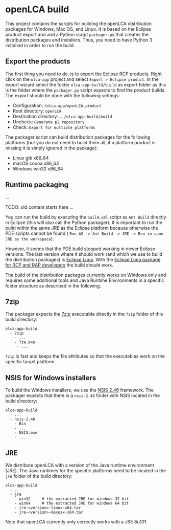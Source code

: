 # openLCA build
This project contains the scripts for building the openLCA distribution packages
for Windows, Mac OS, and Linux. It is based on the Eclipse product export and
and a Python script `packager.py` that creates the distribution packages and
installers. Thus, you need to have Python 3 installed in order to run the build.

## Export the products
The first thing you need to do, is to export the Eclipse RCP products. Right click
on the `olca-app` project and select `Export > Eclipse product`. In the
export wizard select the folder `olca-app-build/build` as export folder as
this is the folder where the `packager.py` script expects to find the product
builds. The export should be done with the following settings:

* Configuration: `/olca-app/openLCA.product`
* Root directory: `openLCA`
* Destination directory: `../olca-app-build/build`
* Uncheck: `Generate p2 repository`
* Check: `Export for multiple platforms`

The packager script can build distribution packages for the following platforms
(but you do not need to build them all, if a platform product is missing it is
simply ignored in the package):

* Linux gtk x86_64
* macOS cocoa x86_64
* Windows win32 x86_64

## Runtime packaging
...


TODO: old content starts here ...

You can run the build by executing the `build.xml`
script as `Ant Build` directly in Eclipse (this will also call the Python
packager). It is important to run the build within the same JRE as the Eclipse
platform because otherwise the PDE scripts cannot be found (
`Run AS -> Ant Build -> JRE -> Run in same JRE as the workspace`).

However, it seems that the PDE build stopped working in newer Eclipse versions.
The last version where it should work (and which we use to build the
distribution packages) is [Eclipse Luna](https://www.eclipse.org/luna/). With
the [Eclipse Luna package for RCP and RAP developers](https://www.eclipse.org/downloads/packages/release/luna/sr2)
the build should work.

The build of the distribution packages currently works on Windows only and
requires some additional tools and Java Runtime Environments in a specific
folder structure as described in the following.

## 7zip
The packager expects the [7zip](http://www.7-zip.org/) executable directly in
the `7zip` folder of this build directory:

```
olca-app-build
  - 7zip
    - ...
    - 7za.exe
     - ...
```

`7zip` is fast and keeps the file attributes so that the executables work on
the specific target platform.


## NSIS for Windows installers
To build the Windows installers, we use the
[NSIS 2.46](http://nsis.sourceforge.net) framework. The packager expects that
there is a `nsis-2.46` folder with NSIS located in the build directory:

```
olca-app-build
  - ...
  - nsis-2.46
    - Bin
    - ...
    - NSIS.exe
    - ...
```

## JRE
We distribute openLCA with a version of the Java runtime environment (JRE). The
Java runtimes for the specific platforms need to be located in the `jre` folder
of the build directory:

```
olca-app-build
  - ...
  - jre
    - win32     # the extracted JRE for windows 32 bit
    - win64     # the extracted JRE for windows 64 bit
    - jre-<version>-linux-x64.tar
    - jre-<version>-maxosx-x64.tar
```

Note that openLCA currently only correctly works with a JRE 8u101.
